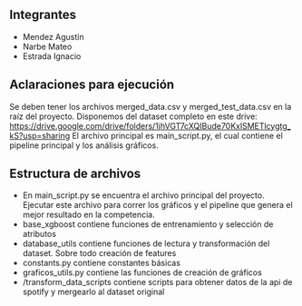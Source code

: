 ## Integrantes
- Mendez Agustín
- Narbe Mateo
- Estrada Ignacio

## Aclaraciones para ejecución
Se deben tener los archivos merged_data.csv y merged_test_data.csv en la raíz del proyecto.
    Disponemos del dataset completo en este drive: https://drive.google.com/drive/folders/1jhVGT7cXQIBude70KxlSMETlcygtg_kS?usp=sharing
El archivo principal es main_script.py, el cual contiene el pipeline principal y los análisis gráficos.

## Estructura de archivos
- En main_script.py se encuentra el archivo principal del proyecto. Ejecutar este archivo para correr los gráficos y el pipeline que genera el mejor resultado en la competencia.
- base_xgboost contiene funciones de entrenamiento y selección de atributos
- database_utils contiene funciones de lectura y transformación del dataset. Sobre todo creación de features
- constants.py contiene constantes básicas
- graficos_utils.py contiene las funciones de creación de gráficos
- /transform_data_scripts contiene scripts para obtener datos de la api de spotify y mergearlo al dataset original
